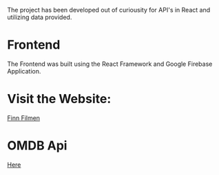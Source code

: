 The project has been developed out of curiousity for API's in React and utilizing data provided. 

# Frontend
The Frontend was built using the React Framework and Google Firebase Application.

# Visit the Website:
[Finn Filmen](http://www.finnfilmen.firebaseapp.com)
# OMDB Api

[Here](http://www.omdbapi.com/)

